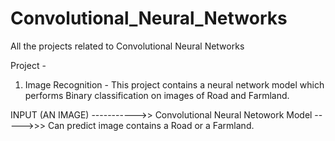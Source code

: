 # Convolutional_Neural_Networks
All the projects related to Convolutional Neural Networks


Project  - 

1) Image Recognition  - 
This project contains a neural network model which performs Binary classification on images of 
Road and Farmland.


INPUT (AN IMAGE) ----------->>  Convolutional Neural Netowork Model ----->>> Can predict image contains a Road or a Farmland.
